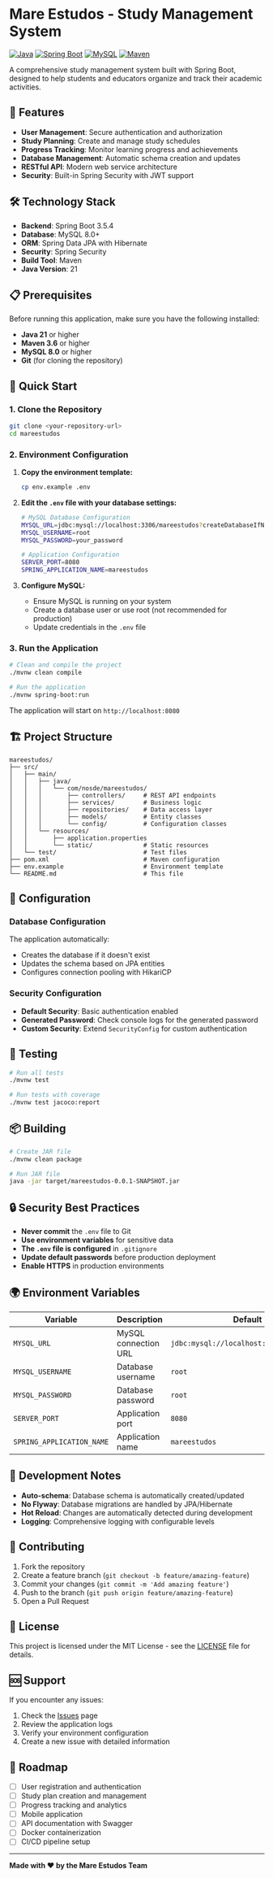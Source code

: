 # Mare Estudos - Study Management System

[![Java](https://img.shields.io/badge/Java-21-orange.svg)](https://openjdk.java.net/projects/jdk/21/)
[![Spring Boot](https://img.shields.io/badge/Spring%20Boot-3.5.4-green.svg)](https://spring.io/projects/spring-boot)
[![MySQL](https://img.shields.io/badge/MySQL-8.0+-blue.svg)](https://www.mysql.com/)
[![Maven](https://img.shields.io/badge/Maven-3.6+-red.svg)](https://maven.apache.org/)

A comprehensive study management system built with Spring Boot, designed to help students and educators organize and track their academic activities.

## 🚀 Features

- **User Management**: Secure authentication and authorization
- **Study Planning**: Create and manage study schedules
- **Progress Tracking**: Monitor learning progress and achievements
- **Database Management**: Automatic schema creation and updates
- **RESTful API**: Modern web service architecture
- **Security**: Built-in Spring Security with JWT support

## 🛠️ Technology Stack

- **Backend**: Spring Boot 3.5.4
- **Database**: MySQL 8.0+
- **ORM**: Spring Data JPA with Hibernate
- **Security**: Spring Security
- **Build Tool**: Maven
- **Java Version**: 21

## 📋 Prerequisites

Before running this application, make sure you have the following installed:

- **Java 21** or higher
- **Maven 3.6** or higher
- **MySQL 8.0** or higher
- **Git** (for cloning the repository)

## 🚀 Quick Start

### 1. Clone the Repository

```bash
git clone <your-repository-url>
cd mareestudos
```

### 2. Environment Configuration

1. **Copy the environment template:**
   ```bash
   cp env.example .env
   ```

2. **Edit the `.env` file with your database settings:**
   ```bash
   # MySQL Database Configuration
   MYSQL_URL=jdbc:mysql://localhost:3306/mareestudos?createDatabaseIfNotExist=true&useSSL=false&serverTimezone=UTC&allowPublicKeyRetrieval=true
   MYSQL_USERNAME=root
   MYSQL_PASSWORD=your_password
   
   # Application Configuration
   SERVER_PORT=8080
   SPRING_APPLICATION_NAME=mareestudos
   ```

3. **Configure MySQL:**
   - Ensure MySQL is running on your system
   - Create a database user or use root (not recommended for production)
   - Update credentials in the `.env` file

### 3. Run the Application

```bash
# Clean and compile the project
./mvnw clean compile

# Run the application
./mvnw spring-boot:run
```

The application will start on `http://localhost:8080`

## 🏗️ Project Structure

```
mareestudos/
├── src/
│   ├── main/
│   │   ├── java/
│   │   │   └── com/nosde/mareestudos/
│   │   │       ├── controllers/     # REST API endpoints
│   │   │       ├── services/        # Business logic
│   │   │       ├── repositories/    # Data access layer
│   │   │       ├── models/          # Entity classes
│   │   │       └── config/          # Configuration classes
│   │   └── resources/
│   │       ├── application.properties
│   │       └── static/              # Static resources
│   └── test/                        # Test files
├── pom.xml                          # Maven configuration
├── env.example                      # Environment template
└── README.md                        # This file
```

## 🔧 Configuration

### Database Configuration

The application automatically:
- Creates the database if it doesn't exist
- Updates the schema based on JPA entities
- Configures connection pooling with HikariCP

### Security Configuration

- **Default Security**: Basic authentication enabled
- **Generated Password**: Check console logs for the generated password
- **Custom Security**: Extend `SecurityConfig` for custom authentication

## 🧪 Testing

```bash
# Run all tests
./mvnw test

# Run tests with coverage
./mvnw test jacoco:report
```

## 📦 Building

```bash
# Create JAR file
./mvnw clean package

# Run JAR file
java -jar target/mareestudos-0.0.1-SNAPSHOT.jar
```

## 🔒 Security Best Practices

- **Never commit** the `.env` file to Git
- **Use environment variables** for sensitive data
- **The `.env` file is configured** in `.gitignore`
- **Update default passwords** before production deployment
- **Enable HTTPS** in production environments

## 🌍 Environment Variables

| Variable | Description | Default Value |
|----------|-------------|---------------|
| `MYSQL_URL` | MySQL connection URL | `jdbc:mysql://localhost:3306/mareestudos?...` |
| `MYSQL_USERNAME` | Database username | `root` |
| `MYSQL_PASSWORD` | Database password | `root` |
| `SERVER_PORT` | Application port | `8080` |
| `SPRING_APPLICATION_NAME` | Application name | `mareestudos` |

## 📝 Development Notes

- **Auto-schema**: Database schema is automatically created/updated
- **No Flyway**: Database migrations are handled by JPA/Hibernate
- **Hot Reload**: Changes are automatically detected during development
- **Logging**: Comprehensive logging with configurable levels

## 🤝 Contributing

1. Fork the repository
2. Create a feature branch (`git checkout -b feature/amazing-feature`)
3. Commit your changes (`git commit -m 'Add amazing feature'`)
4. Push to the branch (`git push origin feature/amazing-feature`)
5. Open a Pull Request

## 📄 License

This project is licensed under the MIT License - see the [LICENSE](LICENSE) file for details.

## 🆘 Support

If you encounter any issues:

1. Check the [Issues](../../issues) page
2. Review the application logs
3. Verify your environment configuration
4. Create a new issue with detailed information

## 🔮 Roadmap

- [ ] User registration and authentication
- [ ] Study plan creation and management
- [ ] Progress tracking and analytics
- [ ] Mobile application
- [ ] API documentation with Swagger
- [ ] Docker containerization
- [ ] CI/CD pipeline setup

---

**Made with ❤️ by the Mare Estudos Team**
